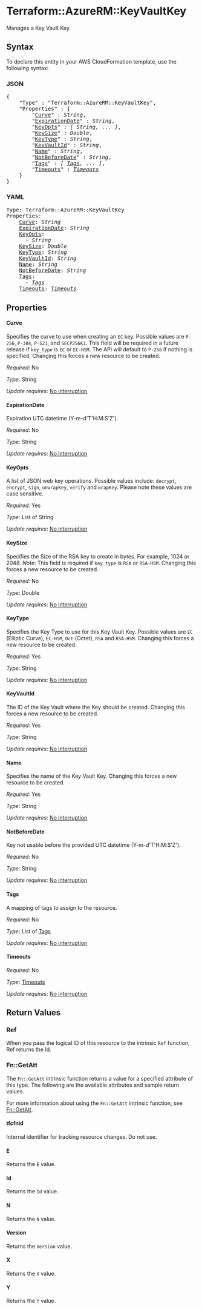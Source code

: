 # Terraform::AzureRM::KeyVaultKey

Manages a Key Vault Key.

## Syntax

To declare this entity in your AWS CloudFormation template, use the following syntax:

### JSON

<pre>
{
    "Type" : "Terraform::AzureRM::KeyVaultKey",
    "Properties" : {
        "<a href="#curve" title="Curve">Curve</a>" : <i>String</i>,
        "<a href="#expirationdate" title="ExpirationDate">ExpirationDate</a>" : <i>String</i>,
        "<a href="#keyopts" title="KeyOpts">KeyOpts</a>" : <i>[ String, ... ]</i>,
        "<a href="#keysize" title="KeySize">KeySize</a>" : <i>Double</i>,
        "<a href="#keytype" title="KeyType">KeyType</a>" : <i>String</i>,
        "<a href="#keyvaultid" title="KeyVaultId">KeyVaultId</a>" : <i>String</i>,
        "<a href="#name" title="Name">Name</a>" : <i>String</i>,
        "<a href="#notbeforedate" title="NotBeforeDate">NotBeforeDate</a>" : <i>String</i>,
        "<a href="#tags" title="Tags">Tags</a>" : <i>[ <a href="tags.md">Tags</a>, ... ]</i>,
        "<a href="#timeouts" title="Timeouts">Timeouts</a>" : <i><a href="timeouts.md">Timeouts</a></i>
    }
}
</pre>

### YAML

<pre>
Type: Terraform::AzureRM::KeyVaultKey
Properties:
    <a href="#curve" title="Curve">Curve</a>: <i>String</i>
    <a href="#expirationdate" title="ExpirationDate">ExpirationDate</a>: <i>String</i>
    <a href="#keyopts" title="KeyOpts">KeyOpts</a>: <i>
      - String</i>
    <a href="#keysize" title="KeySize">KeySize</a>: <i>Double</i>
    <a href="#keytype" title="KeyType">KeyType</a>: <i>String</i>
    <a href="#keyvaultid" title="KeyVaultId">KeyVaultId</a>: <i>String</i>
    <a href="#name" title="Name">Name</a>: <i>String</i>
    <a href="#notbeforedate" title="NotBeforeDate">NotBeforeDate</a>: <i>String</i>
    <a href="#tags" title="Tags">Tags</a>: <i>
      - <a href="tags.md">Tags</a></i>
    <a href="#timeouts" title="Timeouts">Timeouts</a>: <i><a href="timeouts.md">Timeouts</a></i>
</pre>

## Properties

#### Curve

Specifies the curve to use when creating an `EC` key. Possible values are `P-256`, `P-384`, `P-521`, and `SECP256K1`. This field will be required in a future release if `key_type` is `EC` or `EC-HSM`. The API will default to `P-256` if nothing is specified. Changing this forces a new resource to be created.

_Required_: No

_Type_: String

_Update requires_: [No interruption](https://docs.aws.amazon.com/AWSCloudFormation/latest/UserGuide/using-cfn-updating-stacks-update-behaviors.html#update-no-interrupt)

#### ExpirationDate

Expiration UTC datetime (Y-m-d'T'H:M:S'Z').

_Required_: No

_Type_: String

_Update requires_: [No interruption](https://docs.aws.amazon.com/AWSCloudFormation/latest/UserGuide/using-cfn-updating-stacks-update-behaviors.html#update-no-interrupt)

#### KeyOpts

A list of JSON web key operations. Possible values include: `decrypt`, `encrypt`, `sign`, `unwrapKey`, `verify` and `wrapKey`. Please note these values are case sensitive.

_Required_: Yes

_Type_: List of String

_Update requires_: [No interruption](https://docs.aws.amazon.com/AWSCloudFormation/latest/UserGuide/using-cfn-updating-stacks-update-behaviors.html#update-no-interrupt)

#### KeySize

Specifies the Size of the RSA key to create in bytes. For example, 1024 or 2048. *Note*: This field is required if `key_type` is `RSA` or `RSA-HSM`. Changing this forces a new resource to be created.

_Required_: No

_Type_: Double

_Update requires_: [No interruption](https://docs.aws.amazon.com/AWSCloudFormation/latest/UserGuide/using-cfn-updating-stacks-update-behaviors.html#update-no-interrupt)

#### KeyType

Specifies the Key Type to use for this Key Vault Key. Possible values are `EC` (Elliptic Curve), `EC-HSM`, `Oct` (Octet), `RSA` and `RSA-HSM`. Changing this forces a new resource to be created.

_Required_: Yes

_Type_: String

_Update requires_: [No interruption](https://docs.aws.amazon.com/AWSCloudFormation/latest/UserGuide/using-cfn-updating-stacks-update-behaviors.html#update-no-interrupt)

#### KeyVaultId

The ID of the Key Vault where the Key should be created. Changing this forces a new resource to be created.

_Required_: Yes

_Type_: String

_Update requires_: [No interruption](https://docs.aws.amazon.com/AWSCloudFormation/latest/UserGuide/using-cfn-updating-stacks-update-behaviors.html#update-no-interrupt)

#### Name

Specifies the name of the Key Vault Key. Changing this forces a new resource to be created.

_Required_: Yes

_Type_: String

_Update requires_: [No interruption](https://docs.aws.amazon.com/AWSCloudFormation/latest/UserGuide/using-cfn-updating-stacks-update-behaviors.html#update-no-interrupt)

#### NotBeforeDate

Key not usable before the provided UTC datetime (Y-m-d'T'H:M:S'Z').

_Required_: No

_Type_: String

_Update requires_: [No interruption](https://docs.aws.amazon.com/AWSCloudFormation/latest/UserGuide/using-cfn-updating-stacks-update-behaviors.html#update-no-interrupt)

#### Tags

A mapping of tags to assign to the resource.

_Required_: No

_Type_: List of <a href="tags.md">Tags</a>

_Update requires_: [No interruption](https://docs.aws.amazon.com/AWSCloudFormation/latest/UserGuide/using-cfn-updating-stacks-update-behaviors.html#update-no-interrupt)

#### Timeouts

_Required_: No

_Type_: <a href="timeouts.md">Timeouts</a>

_Update requires_: [No interruption](https://docs.aws.amazon.com/AWSCloudFormation/latest/UserGuide/using-cfn-updating-stacks-update-behaviors.html#update-no-interrupt)

## Return Values

### Ref

When you pass the logical ID of this resource to the intrinsic `Ref` function, Ref returns the Id.

### Fn::GetAtt

The `Fn::GetAtt` intrinsic function returns a value for a specified attribute of this type. The following are the available attributes and sample return values.

For more information about using the `Fn::GetAtt` intrinsic function, see [Fn::GetAtt](https://docs.aws.amazon.com/AWSCloudFormation/latest/UserGuide/intrinsic-function-reference-getatt.html).

#### tfcfnid

Internal identifier for tracking resource changes. Do not use.

#### E

Returns the <code>E</code> value.

#### Id

Returns the <code>Id</code> value.

#### N

Returns the <code>N</code> value.

#### Version

Returns the <code>Version</code> value.

#### X

Returns the <code>X</code> value.

#### Y

Returns the <code>Y</code> value.

